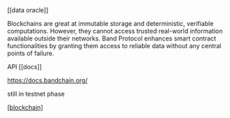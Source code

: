 [[data oracle]]

Blockchains are great at immutable storage and deterministic, verifiable computations. However, they cannot access trusted real-world information available outside their networks. Band Protocol enhances smart contract functionalities by granting them access to reliable data without any central points of failure.


API [[docs]]

https://docs.bandchain.org/


still in testnet phase

[[blockchain]]

[//begin]: # "Autogenerated link references for markdown compatibility"
[blockchain]: blockchain.md "blockchain"
[//end]: # "Autogenerated link references"

